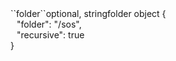 <tr><td>``folder``</td><td>optional, string</td><td>folder object</td>
<td> {
  <div style="padding-left:10px;">"folder": "/sos",</div>
  <div style="padding-left:10px;">"recursive": true</div>
  }</td>
<td></td></tr>
